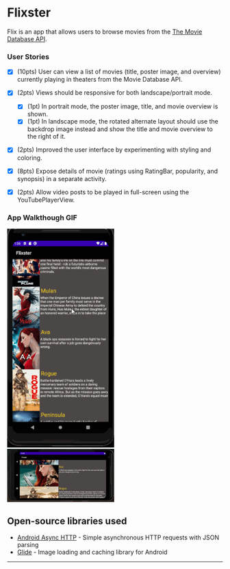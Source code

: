 # Flixster

Flix is an app that allows users to browse movies from the [The Movie Database API](http://docs.themoviedb.apiary.io/#).

### User Stories
- [X] (10pts) User can view a list of movies (title, poster image, and overview) currently playing in theaters from the Movie Database API.
- [X] (2pts) Views should be responsive for both landscape/portrait mode.
   - [X] (1pt) In portrait mode, the poster image, title, and movie overview is shown.
   - [X] (1pt) In landscape mode, the rotated alternate layout should use the backdrop image instead and show the title and movie overview to the right of it.
- [X] (2pts) Improved the user interface by experimenting with styling and coloring.

- [X] (8pts) Expose details of movie (ratings using RatingBar, popularity, and synopsis) in a separate activity.
- [X] (2pts) Allow video posts to be played in full-screen using the YouTubePlayerView.


### App Walkthough GIF

<img src="https://github.com/Tedla2001/Flixster/blob/master/Flixster3.gif" width=250><br>
<img src="https://github.com/Tedla2001/Flixster/blob/master/Flixster2.gif" width=250><br>


## Open-source libraries used
- [Android Async HTTP](https://github.com/codepath/CPAsyncHttpClient) - Simple asynchronous HTTP requests with JSON parsing
- [Glide](https://github.com/bumptech/glide) - Image loading and caching library for Android

---

